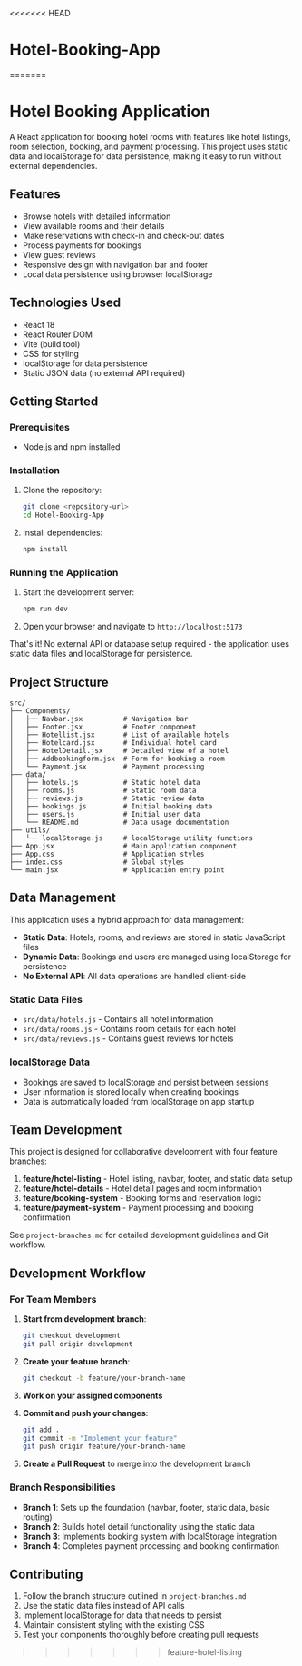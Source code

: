 <<<<<<< HEAD
# Hotel-Booking-App
=======
# Hotel Booking Application

A React application for booking hotel rooms with features like hotel listings, room selection, booking, and payment processing. This project uses static data and localStorage for data persistence, making it easy to run without external dependencies.

## Features

- Browse hotels with detailed information
- View available rooms and their details
- Make reservations with check-in and check-out dates
- Process payments for bookings
- View guest reviews
- Responsive design with navigation bar and footer
- Local data persistence using browser localStorage

## Technologies Used

- React 18
- React Router DOM
- Vite (build tool)
- CSS for styling
- localStorage for data persistence
- Static JSON data (no external API required)

## Getting Started

### Prerequisites

- Node.js and npm installed

### Installation

1. Clone the repository:
   ```bash
   git clone <repository-url>
   cd Hotel-Booking-App
   ```

2. Install dependencies:
   ```bash
   npm install
   ```

### Running the Application

1. Start the development server:
   ```bash
   npm run dev
   ```

2. Open your browser and navigate to `http://localhost:5173`

That's it! No external API or database setup required - the application uses static data files and localStorage for persistence.

## Project Structure

```
src/
├── Components/
│   ├── Navbar.jsx          # Navigation bar
│   ├── Footer.jsx          # Footer component
│   ├── Hotellist.jsx       # List of available hotels
│   ├── Hotelcard.jsx       # Individual hotel card
│   ├── HotelDetail.jsx     # Detailed view of a hotel
│   ├── Addbookingform.jsx  # Form for booking a room
│   └── Payment.jsx         # Payment processing
├── data/
│   ├── hotels.js           # Static hotel data
│   ├── rooms.js            # Static room data
│   ├── reviews.js          # Static review data
│   ├── bookings.js         # Initial booking data
│   ├── users.js            # Initial user data
│   └── README.md           # Data usage documentation
├── utils/
│   └── localStorage.js     # localStorage utility functions
├── App.jsx                 # Main application component
├── App.css                 # Application styles
├── index.css               # Global styles
└── main.jsx                # Application entry point
```

## Data Management

This application uses a hybrid approach for data management:

- **Static Data**: Hotels, rooms, and reviews are stored in static JavaScript files
- **Dynamic Data**: Bookings and users are managed using localStorage for persistence
- **No External API**: All data operations are handled client-side

### Static Data Files

- `src/data/hotels.js` - Contains all hotel information
- `src/data/rooms.js` - Contains room details for each hotel
- `src/data/reviews.js` - Contains guest reviews for hotels

### localStorage Data

- Bookings are saved to localStorage and persist between sessions
- User information is stored locally when creating bookings
- Data is automatically loaded from localStorage on app startup

## Team Development

This project is designed for collaborative development with four feature branches:

1. **feature/hotel-listing** - Hotel listing, navbar, footer, and static data setup
2. **feature/hotel-details** - Hotel detail pages and room information
3. **feature/booking-system** - Booking forms and reservation logic
4. **feature/payment-system** - Payment processing and booking confirmation

See `project-branches.md` for detailed development guidelines and Git workflow.

## Development Workflow

### For Team Members

1. **Start from development branch**:
   ```bash
   git checkout development
   git pull origin development
   ```

2. **Create your feature branch**:
   ```bash
   git checkout -b feature/your-branch-name
   ```

3. **Work on your assigned components**

4. **Commit and push your changes**:
   ```bash
   git add .
   git commit -m "Implement your feature"
   git push origin feature/your-branch-name
   ```

5. **Create a Pull Request** to merge into the development branch

### Branch Responsibilities

- **Branch 1**: Sets up the foundation (navbar, footer, static data, basic routing)
- **Branch 2**: Builds hotel detail functionality using the static data
- **Branch 3**: Implements booking system with localStorage integration
- **Branch 4**: Completes payment processing and booking confirmation

## Contributing

1. Follow the branch structure outlined in `project-branches.md`
2. Use the static data files instead of API calls
3. Implement localStorage for data that needs to persist
4. Maintain consistent styling with the existing CSS
5. Test your components thoroughly before creating pull requests
>>>>>>> feature-hotel-listing
